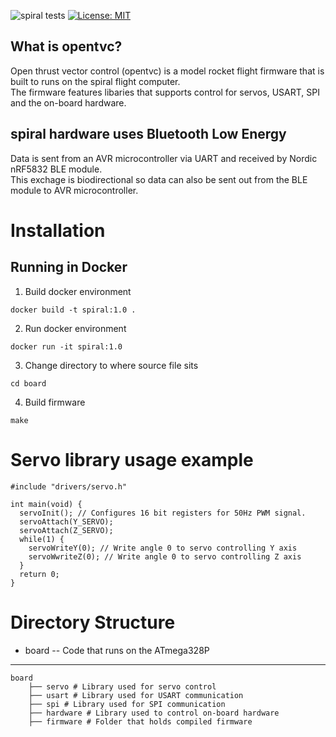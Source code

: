 ![spiral tests](https://github.com/hyphenspace/spiral/workflows/spiral%20tests/badge.svg)
[![License: MIT](https://img.shields.io/badge/License-MIT-yellow.svg)](https://opensource.org/licenses/MIT)
## What is opentvc?
Open thrust vector control (opentvc) is a model rocket flight firmware that is built to runs on the spiral flight computer. \
The firmware features libaries that supports control for servos, USART, SPI and the on-board hardware. 
## spiral hardware uses Bluetooth Low Energy
Data is sent from an AVR microcontroller via UART and received by Nordic nRF5832 BLE module. \
This exchage is biodirectional so data can also be sent out from the BLE module to AVR microcontroller.

# Installation

## Running in Docker
1. Build docker environment
```
docker build -t spiral:1.0 .
```
2. Run docker environment 
```
docker run -it spiral:1.0
```
3. Change directory to where source file sits
```
cd board 
```
4. Build firmware
```
make 
```
# Servo library usage example
```
#include "drivers/servo.h"

int main(void) {
  servoInit(); // Configures 16 bit registers for 50Hz PWM signal.
  servoAttach(Y_SERVO); 
  servoAttach(Z_SERVO);
  while(1) {
    servoWriteY(0); // Write angle 0 to servo controlling Y axis
    servoWwriteZ(0); // Write angle 0 to servo controlling Z axis
  }
  return 0;
}
```

# Directory Structure
* board -- Code that runs on the ATmega328P
------
    board
        ├── servo # Library used for servo control
        ├── usart # Library used for USART communication
        ├── spi # Library used for SPI communication
        ├── hardware # Library used to control on-board hardware 
        ├── firmware # Folder that holds compiled firmware
